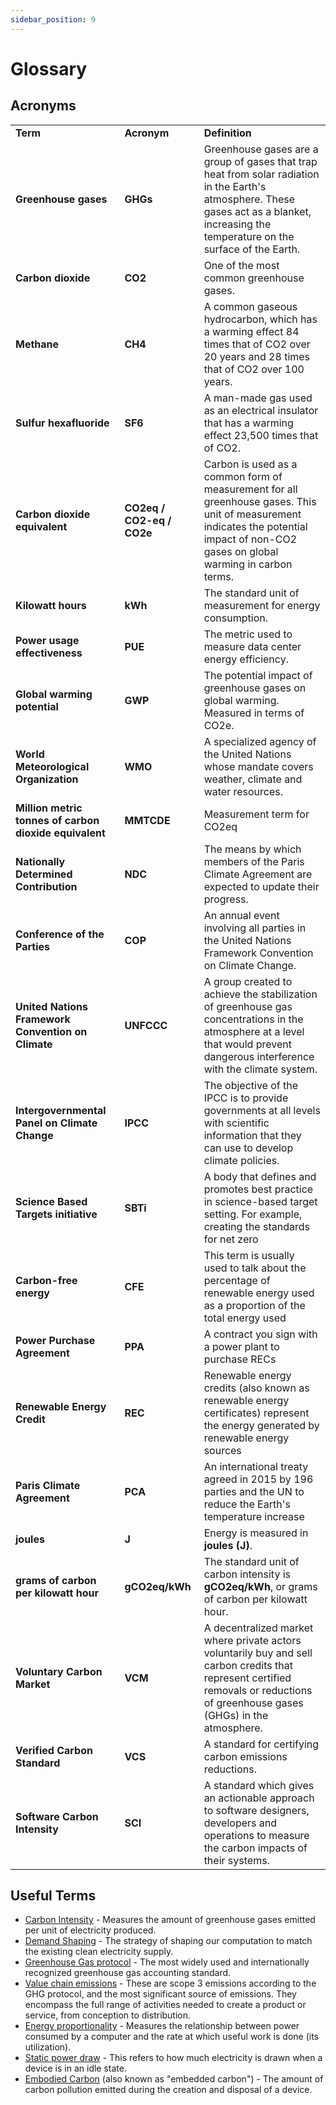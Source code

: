 ```yaml
---
sidebar_position: 9
---
```


# Glossary

## Acronyms


<table>
  <tr>
   <td><strong>Term</strong>
   </td>
   <td><strong>Acronym</strong>
   </td>
   <td><strong>Definition</strong>
   </td>
  </tr>
  <tr>
   <td><strong>Greenhouse gases</strong>
   </td>
   <td><strong>GHGs</strong>
   </td>
   <td>Greenhouse gases<strong> </strong>are a group of gases that trap heat from solar radiation in the Earth's atmosphere. These gases act as a blanket, increasing the temperature on the surface of the Earth.
   </td>
  </tr>
  <tr>
   <td><strong>Carbon dioxide</strong>
   </td>
   <td><strong>CO2</strong>
   </td>
   <td>One of the most common greenhouse gases.
   </td>
  </tr>
  <tr>
   <td><strong>Methane</strong>
   </td>
   <td><strong>CH4</strong>
   </td>
   <td>A common gaseous hydrocarbon, which has a warming effect 84 times that of CO2 over 20 years and 28 times that of CO2 over 100 years.
   </td>
  </tr>
  <tr>
   <td><strong>Sulfur hexafluoride</strong>
   </td>
   <td><strong>SF6</strong>
   </td>
   <td>A man-made gas used as an electrical insulator that has a warming effect 23,500 times that of CO2. 
   </td>
  </tr>
  <tr>
   <td><strong>Carbon dioxide equivalent</strong>
   </td>
   <td><strong>CO2eq / CO2-eq / CO2e</strong>
   </td>
   <td>Carbon is used as a common form of measurement for all greenhouse gases. This unit of measurement indicates the potential impact of non-CO2 gases on global warming in carbon terms.
   </td>
  </tr>
  <tr>
   <td><strong>Kilowatt hours</strong>
   </td>
   <td><strong>kWh</strong>
   </td>
   <td>The standard unit of measurement for energy consumption.
   </td>
  </tr>
  <tr>
   <td><strong>Power usage effectiveness </strong>
   </td>
   <td><strong>PUE</strong>
   </td>
   <td>The metric used to measure data center energy efficiency. 
   </td>
  </tr>
  <tr>
   <td><strong>Global warming potential</strong>
   </td>
   <td><strong>GWP</strong>
   </td>
   <td>The potential impact of greenhouse gases on global warming. Measured in terms of CO2e.
   </td>
  </tr>
  <tr>
   <td><strong>World Meteorological Organization</strong>
   </td>
   <td><strong>WMO</strong>
   </td>
   <td>A specialized agency of the United Nations whose mandate covers weather, climate and water resources.
   </td>
  </tr>
  <tr>
   <td><strong>Million metric tonnes of carbon dioxide equivalent </strong>
   </td>
   <td><strong>MMTCDE</strong>
   </td>
   <td>Measurement term for CO2eq
   </td>
  </tr>
  <tr>
   <td><strong>Nationally Determined Contribution</strong>
   </td>
   <td><strong>NDC</strong>
   </td>
   <td>The means by which members of the Paris Climate Agreement are expected to update their progress.
   </td>
  </tr>
  <tr>
   <td><strong>Conference of the Parties</strong>
   </td>
   <td><strong>COP</strong>
   </td>
   <td>An annual event involving all parties in the United Nations Framework Convention on Climate Change. 
   </td>
  </tr>
  <tr>
   <td><strong>United Nations Framework Convention on Climate</strong>
   </td>
   <td><strong>UNFCCC</strong>
   </td>
   <td>A group created to achieve the stabilization of greenhouse gas concentrations in the atmosphere at a level that would prevent dangerous interference with the climate system.
   </td>
  </tr>
  <tr>
   <td><strong>Intergovernmental Panel on Climate Change</strong>
   </td>
   <td><strong>IPCC</strong>
   </td>
   <td>The objective of the IPCC is to provide governments at all levels with scientific information that they can use to develop climate policies.
   </td>
  </tr>
  <tr>
   <td><strong>Science Based Targets initiative</strong>
   </td>
   <td><strong>SBTi</strong>
   </td>
   <td>A body that defines and promotes best practice in science-based target setting. For example, creating the standards for net zero
   </td>
  </tr>
  <tr>
   <td><strong>Carbon-free energy</strong>
   </td>
   <td><strong>CFE</strong>
   </td>
   <td>This term is usually used to talk about the percentage of renewable energy used as a proportion of the total energy used
   </td>
  </tr>
  <tr>
   <td><strong>Power Purchase Agreement</strong>
   </td>
   <td><strong>PPA</strong>
   </td>
   <td>A contract you sign with a power plant to purchase RECs
   </td>
  </tr>
  <tr>
   <td><strong>Renewable Energy Credit</strong>
   </td>
   <td><strong>REC</strong>
   </td>
   <td>Renewable energy credits (also known as renewable energy certificates) represent the energy generated by renewable energy sources
   </td>
  </tr>
  <tr>
   <td><strong>Paris Climate Agreement</strong>
   </td>
   <td><strong>PCA</strong>
   </td>
   <td>An international treaty agreed in 2015 by 196 parties and the UN to reduce the Earth's temperature increase
   </td>
  </tr>
  <tr>
   <td><strong>joules</strong>
   </td>
   <td><strong>J</strong>
   </td>
   <td>Energy is measured in <strong>joules (J)</strong>. 
   </td>
  </tr>
  <tr>
   <td><strong>grams of carbon per kilowatt hour</strong>
   </td>
   <td><strong>gCO2eq/kWh</strong>
   </td>
   <td>The standard unit of carbon intensity is <strong>gCO2eq/kWh</strong>, or grams of carbon per kilowatt hour.
   </td>
  </tr>
  <tr>
   <td><strong>Voluntary Carbon Market</strong>
   </td>
   <td><strong>VCM</strong>
   </td>
   <td>A decentralized market where private actors voluntarily buy and sell carbon credits that represent certified removals or reductions of greenhouse gases (GHGs) in the atmosphere. 
   </td>
  </tr>
  <tr>
   <td><strong>Verified Carbon Standard</strong>
   </td>
   <td><strong>VCS</strong>
   </td>
   <td>A standard for certifying carbon emissions reductions.
   </td>
  </tr>
  <tr>
   <td><strong>Software Carbon Intensity</strong>
   </td>
   <td><strong>SCI</strong>
   </td>
   <td>A standard which gives an actionable approach to software designers, developers and operations to measure the carbon impacts of their systems.
   </td>
  </tr>
</table>

## Useful Terms

* [Carbon Intensity](./carbon-awareness/#carbon-intensity) - Measures the amount of greenhouse gases emitted per unit of electricity produced.
* [Demand Shaping](./carbon-awareness/#demand-shaping) - The strategy of shaping our computation to match the existing clean electricity supply.
* [Greenhouse Gas protocol](https://ghgprotocol.org) - The most widely used and internationally recognized greenhouse gas accounting standard.
* [Value chain emissions](https://www.cisl.cam.ac.uk/education/graduate-study/pgcerts/value-chain-defs) - These are scope 3 emissions according to the GHG protocol, and the most significant source of emissions. They encompass the full range of activities needed to create a product or service, from conception to distribution.
* [Energy proportionality](./energy-efficiency/#energy-proportionality) - Measures the relationship between power consumed by a computer and the rate at which useful work is done (its utilization).
* [Static power draw](./energy-efficiency/#static-power-draw) - This refers to how much electricity is drawn when a device is in an idle state. 
* [Embodied Carbon](./hardware-efficiency/#embodied-carbon) (also known as "embedded carbon") - The amount of carbon pollution emitted during the creation and disposal of a device.
